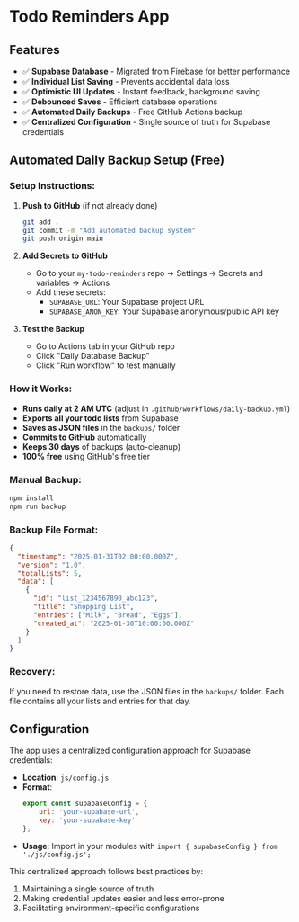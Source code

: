 # Todo Reminders App

## Features
- ✅ **Supabase Database** - Migrated from Firebase for better performance
- ✅ **Individual List Saving** - Prevents accidental data loss
- ✅ **Optimistic UI Updates** - Instant feedback, background saving
- ✅ **Debounced Saves** - Efficient database operations
- ✅ **Automated Daily Backups** - Free GitHub Actions backup
- ✅ **Centralized Configuration** - Single source of truth for Supabase credentials

## Automated Daily Backup Setup (Free)

### Setup Instructions:

1. **Push to GitHub** (if not already done)
   ```bash
   git add .
   git commit -m "Add automated backup system"
   git push origin main
   ```

2. **Add Secrets to GitHub**
   - Go to your `my-todo-reminders` repo → Settings → Secrets and variables → Actions
   - Add these secrets:
     - `SUPABASE_URL`: Your Supabase project URL
     - `SUPABASE_ANON_KEY`: Your Supabase anonymous/public API key

3. **Test the Backup**
   - Go to Actions tab in your GitHub repo
   - Click "Daily Database Backup"
   - Click "Run workflow" to test manually

### How it Works:

- **Runs daily at 2 AM UTC** (adjust in `.github/workflows/daily-backup.yml`)
- **Exports all your todo lists** from Supabase
- **Saves as JSON files** in the `backups/` folder
- **Commits to GitHub** automatically
- **Keeps 30 days** of backups (auto-cleanup)
- **100% free** using GitHub's free tier

### Manual Backup:

```bash
npm install
npm run backup
```

### Backup File Format:

```json
{
  "timestamp": "2025-01-31T02:00:00.000Z",
  "version": "1.0",
  "totalLists": 5,
  "data": [
    {
      "id": "list_1234567890_abc123",
      "title": "Shopping List",
      "entries": ["Milk", "Bread", "Eggs"],
      "created_at": "2025-01-30T10:00:00.000Z"
    }
  ]
}
```

### Recovery:

If you need to restore data, use the JSON files in the `backups/` folder. Each file contains all your lists and entries for that day.

## Configuration

The app uses a centralized configuration approach for Supabase credentials:

- **Location**: `js/config.js`
- **Format**:
  ```javascript
  export const supabaseConfig = {
      url: 'your-supabase-url',
      key: 'your-supabase-key'
  };
  ```
- **Usage**: Import in your modules with `import { supabaseConfig } from './js/config.js';`

This centralized approach follows best practices by:
1. Maintaining a single source of truth
2. Making credential updates easier and less error-prone
3. Facilitating environment-specific configurations
